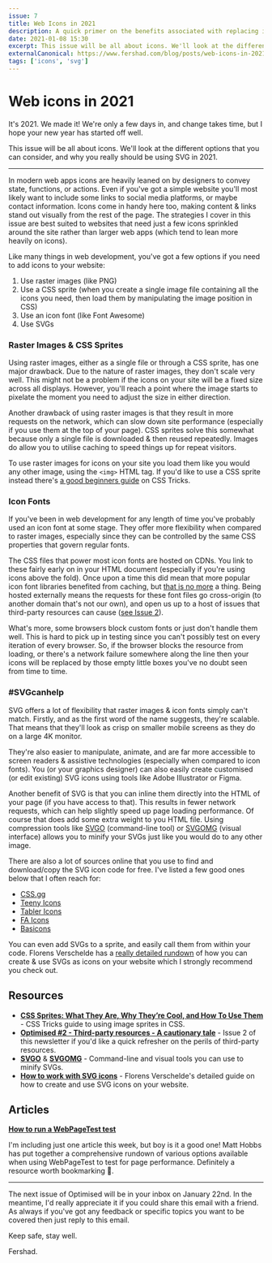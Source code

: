 ```yaml
---
issue: 7
title: Web Icons in 2021
description: A quick primer on the benefits associated with replacing icon fonts with SVGs
date: 2021-01-08 15:30
excerpt: This issue will be all about icons. We'll look at the different options that you can consider, and why you really should be using SVG in 2021.
externalCanonical: https://www.fershad.com/blog/posts/web-icons-in-2021/
tags: ['icons', 'svg']
---
```

# Web icons in 2021

It's 2021. We made it! We're only a few days in, and change takes time, but I hope your new year has started off well.

This issue will be all about icons. We'll look at the different options that you can consider, and why you really should be using SVG in 2021.

***

In modern web apps icons are heavily leaned on by designers to convey state, functions, or actions. Even if you've got a simple website you'll most likely want to include some links to social media platforms, or maybe contact information. Icons come in handy here too, making content & links stand out visually from the rest of the page. The strategies I cover in this issue are best suited to websites that need just a few icons sprinkled around the site rather than larger web apps (which tend to lean more heavily on icons).

Like many things in web development, you've got a few options if you need to add icons to your website:

1. Use raster images (like PNG)
2. Use a CSS sprite (when you create a single image file containing all the icons you need, then load them by manipulating the image position in CSS)
3. Use an icon font (like Font Awesome)
4. Use SVGs

### **Raster Images & CSS Sprites**

Using raster images, either as a single file or through a CSS sprite, has one major drawback. Due to the nature of raster images, they don't scale very well. This might not be a problem if the icons on your site will be a fixed size across all displays. However, you'll reach a point where the image starts to pixelate the moment you need to adjust the size in either direction.

Another drawback of using raster images is that they result in more requests on the network, which can slow down site performance (especially if you use them at the top of your page). CSS sprites solve this somewhat because only a single file is downloaded & then reused repeatedly. Images do allow you to utilise caching to speed things up for repeat visitors.

To use raster images for icons on your site you load them like you would any other image, using the `<img>` HTML tag. If you'd like to use a CSS sprite instead there's [a good beginners guide](https://css-tricks.com/css-sprites/) on CSS Tricks.

### **Icon Fonts**

If you've been in web development for any length of time you've probably used an icon font at some stage. They offer more flexibility when compared to raster images, especially since they can be controlled by the same CSS properties that govern regular fonts.

The CSS files that power most icon fonts are hosted on CDNs. You link to these fairly early on in your HTML document (especially if you're using icons above the fold). Once upon a time this did mean that more popular icon font libraries benefited from caching, but [that is no more](https://www.stefanjudis.com/notes/say-goodbye-to-resource-caching-across-sites-and-domains/) a thing. Being hosted externally means the requests for these font files go cross-origin (to another domain that's not our own), and open us up to a host of issues that third-party resources can cause ([see Issue 2](https://www.fershad.com/optimised/issue/2/third-party-resources-a-cautionary-tale/)).

What's more, some browsers block custom fonts or just don't handle them well. This is hard to pick up in testing since you can't possibly test on every iteration of every browser. So, if the browser blocks the resource from loading, or there's a network failure somewhere along the line then your icons will be replaced by those empty little boxes you've no doubt seen from time to time.

### **#SVGcanhelp**

SVG offers a lot of flexibility that raster images & icon fonts simply can't match. Firstly, and as the first word of the name suggests, they're scalable. That means that they'll look as crisp on smaller mobile screens as they do on a large 4K monitor. 

They're also easier to manipulate, animate, and are far more accessible to screen readers & assistive technologies (especially when compared to icon fonts). You (or your graphics designer) can also easily create customised (or edit existing) SVG icons using tools like Adobe Illustrator or Figma.

Another benefit of SVG is that you can inline them directly into the HTML of your page (if you have access to that). This results in fewer network requests, which can help slightly speed up page loading performance. Of course that does add some extra weight to you HTML file. Using compression tools like [SVGO](https://github.com/svg/svgo) (command-line tool) or [SVGOMG](https://jakearchibald.github.io/svgomg/) (visual interface) allows you to minify your SVGs just like you would do to any other image.

There are also a lot of sources online that you use to find and download/copy the SVG icon code for free. I've listed a few good ones below that I often reach for:

- [CSS.gg](https://css.gg/app)
- [Teeny Icons](https://teenyicons.com/)
- [Tabler Icons](https://tablericons.com/)
- [FA Icons](https://faicons.dev/)
- [Basicons](https://basicons.xyz/)

You can even add SVGs to a sprite, and easily call them from within your code. Florens Verschelde has a [really detailed rundown](https://fvsch.com/svg-icons) of how you can create & use SVGs as icons on your website which I strongly recommend you check out.

## **Resources**

- **[CSS Sprites: What They Are, Why They’re Cool, and How To Use Them](https://css-tricks.com/css-sprites/)** - CSS Tricks guide to using image sprites in CSS.
- **[Optimised #2 - Third-party resources - A cautionary tale](https://www.fershad.com/optimised/issue/2/third-party-resources-a-cautionary-tale/)** - Issue 2 of this newsletter if you'd like a quick refresher on the perils of third-party resources.
- **[SVGO](https://github.com/svg/svgo)** & **[SVGOMG](https://jakearchibald.github.io/svgomg/)** - Command-line and visual tools you can use to minify SVGs.
- **[How to work with SVG icons](https://fvsch.com/svg-icons)** - Florens Verschelde's detailed guide on how to create and use SVG icons on your website.

## **Articles**

**[How to run a WebPageTest test](https://nooshu.github.io/blog/2020/12/31/how-to-run-a-webpagetest-test/#mainnavigation)**

I'm including just one article this week, but boy is it a good one! Matt Hobbs has put together a comprehensive rundown of various options available when using WebPageTest to test for page performance. Definitely a resource worth bookmarking 🔖.

--- 

The next issue of Optimised will be in your inbox on January 22nd. In the meantime, I'd really appreciate it if you could share this email with a friend. As always if you've got any feedback or specific topics you want to be covered then just reply to this email.

Keep safe, stay well.

Fershad.